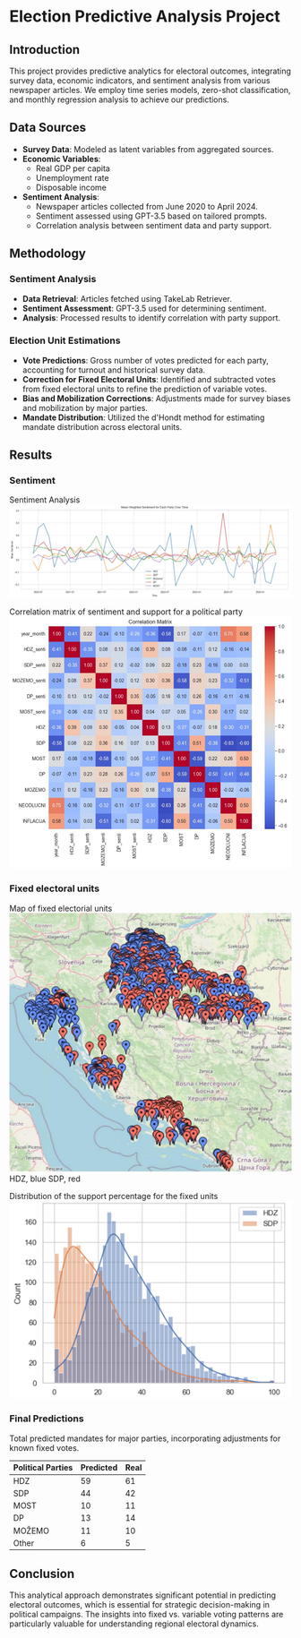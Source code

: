 # Election Predictive Analysis Project

## Introduction
This project provides predictive analytics for electoral outcomes, integrating survey data, economic indicators, and sentiment analysis from various newspaper articles. We employ time series models, zero-shot classification, and monthly regression analysis to achieve our predictions.

## Data Sources
- **Survey Data**: Modeled as latent variables from aggregated sources.
- **Economic Variables**:
  - Real GDP per capita
  - Unemployment rate
  - Disposable income
- **Sentiment Analysis**:
  - Newspaper articles collected from June 2020 to April 2024.
  - Sentiment assessed using GPT-3.5 based on tailored prompts.
  - Correlation analysis between sentiment data and party support.

## Methodology
### Sentiment Analysis
- **Data Retrieval**: Articles fetched using TakeLab Retriever.
- **Sentiment Assessment**: GPT-3.5 used for determining sentiment.
- **Analysis**: Processed results to identify correlation with party support.

### Election Unit Estimations
- **Vote Predictions**: Gross number of votes predicted for each party, accounting for turnout and historical survey data.
- **Correction for Fixed Electoral Units**: Identified and subtracted votes from fixed electoral units to refine the prediction of variable votes.
- **Bias and Mobilization Corrections**: Adjustments made for survey biases and mobilization by major parties.
- **Mandate Distribution**: Utilized the d'Hondt method for estimating mandate distribution across electoral units.

## Results

### Sentiment
Sentiment Analysis<br>
![Sentiment Analysis](data/misc/sentiment.png "Sentiment Analysis")

Correlation matrix of sentiment and support for a political party<br>
![Sentiment Matrix](data/misc/sentiment-matrix.png "Correlation matrix of sentiment and support for a political party")

### Fixed electoral units

Map of fixed electorial units <br>
![Sentiment Matrix](data/misc/fixed-map.png "Fixed map")
<br>
HDZ, blue
SDP, red

Distribution of the support percentage for the fixed units <br>
![Sentiment Matrix](data/misc/fixed-distribution.png "Fixed map")

### Final Predictions 
Total predicted mandates for major parties, incorporating adjustments for known fixed votes.

| Political Parties | Predicted | Real |
|-------------------|-----------|------|
| HDZ               | 59        |  61  |
| SDP               | 44        |  42  |
| MOST              | 10        |  11  |
| DP                | 13        |  14  |
| MOŽEMO            | 11        |  10  |
| Other             | 6         |  5   |



## Conclusion
This analytical approach demonstrates significant potential in predicting electoral outcomes, which is essential for strategic decision-making in political campaigns. The insights into fixed vs. variable voting patterns are particularly valuable for understanding regional electoral dynamics.

